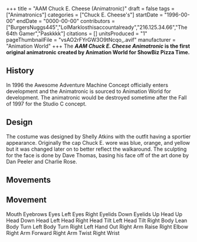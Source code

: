+++
title = "AAM Chuck E. Cheese (Animatronic)"
draft = false
tags = ["Animatronics"]
categories = ["Chuck E. Cheese's"]
startDate = "1996-00-00"
endDate = "0000-00-00"
contributors = ["BurgersNuggs445","LolMarklosthisaccountalready","216.125.34.66","The 64th Gamer","Paskkkk"]
citations = []
unitsProduced = "1"
pageThumbnailFile = "vsAO2rFYrGW3O9tNcqo_.avif"
manufacturer = "Animation World"
+++
The ***AAM Chuck E. Cheese Animatronic* is the first original animatronic created by Animation World for ShowBiz Pizza Time.**

## History

In 1996 the Awesome Adventure Machine Concept officially enters development and the Animatronic is sourced to Animation World for development. The animatronic would be destroyed sometime after the Fall of 1997 for the Studio C concept.

## Design

The costume was designed by Shelly Atkins with the outfit having a sportier appearance.
Originally the cap Chuck E. wore was blue, orange, and yellow but it was changed later on to better reflect the walkaround.
The sculpting for the face is done by Dave Thomas, basing his face off of the art done by Dan Peeler and Charlie Rose.

## Movements

  Movement
  -------------------
  Mouth
  Eyebrows
  Eyes Left
  Eyes Right
  Eyelids Down
  Eyelids Up
  Head Up
  Head Down
  Head Left
  Head Right
  Head Tilt Left
  Head Tilt Right
  Body Lean
  Body Turn Left
  Body Turn Right
  Left Hand Out
  Right Arm Raise
  Right Elbow
  Right Arm Forward
  Right Arm Twist
  Right Wrist
